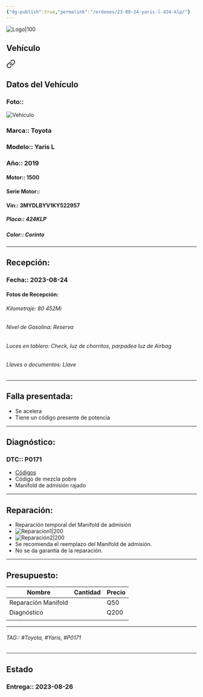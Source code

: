 ```yaml
---
{"dg-publish":true,"permalink":"/ordenes/23-08-24-yaris-l-424-klp/"}
---
```


![Logo|100](http://drive.google.com/uc?export=view&id=137fl3TIZ0-PU8b-Pt0bsjclwHub_u78G)

## Vehículo

<div class="transclusion internal-embed is-loaded"><a class="markdown-embed-link" href="/vehiculos/toyota/yaris-l-424-klp/#datos-del-vehiculo" aria-label="Open link"><svg xmlns="http://www.w3.org/2000/svg" width="24" height="24" viewBox="0 0 24 24" fill="none" stroke="currentColor" stroke-width="2" stroke-linecap="round" stroke-linejoin="round" class="svg-icon lucide-link"><path d="M10 13a5 5 0 0 0 7.54.54l3-3a5 5 0 0 0-7.07-7.07l-1.72 1.71"></path><path d="M14 11a5 5 0 0 0-7.54-.54l-3 3a5 5 0 0 0 7.07 7.07l1.71-1.71"></path></svg></a><div class="markdown-embed">



## Datos del Vehículo 
### Foto:: 
![Vehículo](http://drive.google.com/uc?export=view&id=1FhfRYLnqnc7EVgi1H623Drc1QQkZZLmq)

### Marca:: Toyota
### Modelo:: Yaris L
### Año:: 2019
#### Motor:: 1500
#### Serie Motor:: 
#### Vin:: 3MYDLBYV1KY522957
##### Placa:: 424KLP
##### Color:: Corinto
---


</div></div>


## Recepción:
### Fecha:: 2023-08-24
#### Fotos de Recepción: 

###### Kilometraje: 80 452Mi
###### Nivel de Gasolina: Reserva
###### Luces en tablero: Check, luz de chorritos, parpadea luz de Airbag 
###### Llaves o documentos: Llave

---

## Falla presentada:
- Se acelera
- Tiene un código presente de potencia 


---

## Diagnóstico:
### DTC:: P0171

- [Códigos](http://aitus.golo365.com/Home/Report/reportDetail/diagnose_record_id/c5d37d98geAE1utZ8cKw54IFIF/report_type/D/l/es/timezone/-6)
- Código de mezcla pobre 
- Manifold de admisión rajado 

---
## Reparación:
- Reparación temporal del Manifold de admisión 
- ![Reparacion1|200](http://drive.google.com/uc?export=view&id=1FfMNRtmrZBpJfFZm-mj2FtkCtV8uBDFl)
- ![Reparación2|200](http://drive.google.com/uc?export=view&id=1FJLKoPQqrztBeVMqcUzcjMQo0lkOqcOm)
- Se recomienda el reemplazo del Manifold de admisión.
- No se da garantía de la reparación.

---

## Presupuesto:

| Nombre              | Cantidad | Precio |
| ------------------- | -------- | ------ |
| Reparación Manifold |          | Q50    |
| Diagnóstico         |          | Q200   |
|                     |          |        |

---

###### TAG:: #Toyota, #Yaris, #P0171

---

## Estado

### Entrega:: 2023-08-26